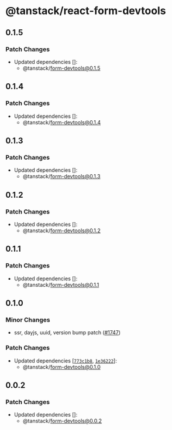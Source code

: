 # @tanstack/react-form-devtools

## 0.1.5

### Patch Changes

- Updated dependencies []:
  - @tanstack/form-devtools@0.1.5

## 0.1.4

### Patch Changes

- Updated dependencies []:
  - @tanstack/form-devtools@0.1.4

## 0.1.3

### Patch Changes

- Updated dependencies []:
  - @tanstack/form-devtools@0.1.3

## 0.1.2

### Patch Changes

- Updated dependencies []:
  - @tanstack/form-devtools@0.1.2

## 0.1.1

### Patch Changes

- Updated dependencies []:
  - @tanstack/form-devtools@0.1.1

## 0.1.0

### Minor Changes

- ssr, dayjs, uuid, version bump patch ([#1747](https://github.com/TanStack/form/pull/1747))

### Patch Changes

- Updated dependencies [[`773c1b8`](https://github.com/TanStack/form/commit/773c1b8d9e1b82b5403633691de22f1a1e188d4f), [`1e36222`](https://github.com/TanStack/form/commit/1e362224d3086f67d8a49839d196edd7aa78c04d)]:
  - @tanstack/form-devtools@0.1.0

## 0.0.2

### Patch Changes

- Updated dependencies []:
  - @tanstack/form-devtools@0.0.2
